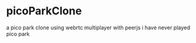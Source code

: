 # picoParkClone
a pico park clone using webrtc multiplayer with peerjs
i have never played pico park
